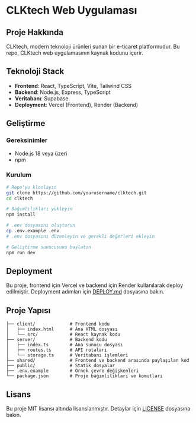 # CLKtech Web Uygulaması

## Proje Hakkında

CLKtech, modern teknoloji ürünleri sunan bir e-ticaret platformudur. Bu repo, CLKtech web uygulamasının kaynak kodunu içerir.

## Teknoloji Stack

- **Frontend**: React, TypeScript, Vite, Tailwind CSS
- **Backend**: Node.js, Express, TypeScript
- **Veritabanı**: Supabase
- **Deployment**: Vercel (Frontend), Render (Backend)

## Geliştirme

### Gereksinimler

- Node.js 18 veya üzeri
- npm

### Kurulum

```bash
# Repo'yu klonlayın
git clone https://github.com/yourusername/clktech.git
cd clktech

# Bağımlılıkları yükleyin
npm install

# .env dosyasını oluşturun
cp .env.example .env
# .env dosyasını düzenleyin ve gerekli değerleri ekleyin

# Geliştirme sunucusunu başlatın
npm run dev
```

## Deployment

Bu proje, frontend için Vercel ve backend için Render kullanılarak deploy edilmiştir. Deployment adımları için [DEPLOY.md](./DEPLOY.md) dosyasına bakın.

## Proje Yapısı

```
├── client/             # Frontend kodu
│   ├── index.html      # Ana HTML dosyası
│   └── src/            # React kaynak kodu
├── server/             # Backend kodu
│   ├── index.ts        # Ana sunucu dosyası
│   ├── routes.ts       # API rotaları
│   └── storage.ts      # Veritabanı işlemleri
├── shared/             # Frontend ve backend arasında paylaşılan kod
├── public/             # Statik dosyalar
├── .env.example        # Örnek çevre değişkenleri
└── package.json        # Proje bağımlılıkları ve komutları
```

## Lisans

Bu proje MIT lisansı altında lisanslanmıştır. Detaylar için [LICENSE](./LICENSE) dosyasına bakın.